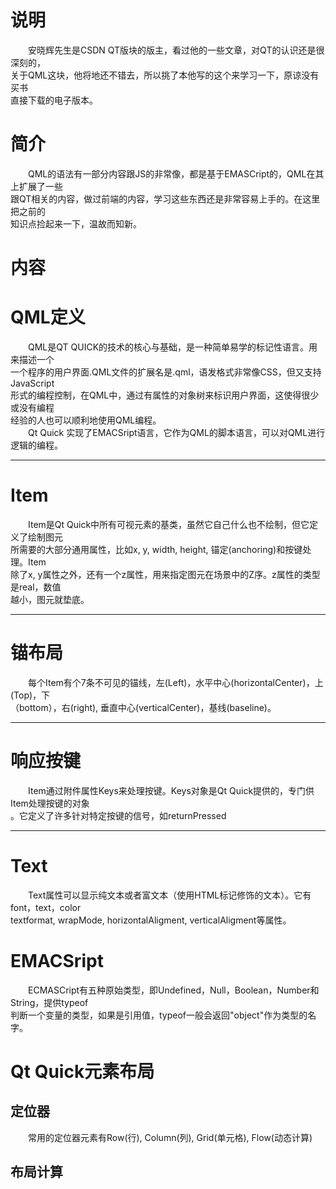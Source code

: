 说明
====
　　安晓辉先生是CSDN QT版块的版主，看过他的一些文章，对QT的认识还是很深刻的，  
关于QML这块，他将地还不错去，所以挑了本他写的这个来学习一下，原谅没有买书  
直接下载的电子版本。

简介
====
　　QML的语法有一部分内容跟JS的非常像，都是基于EMASCript的，QML在其上扩展了一些  
跟QT相关的内容，做过前端的内容，学习这些东西还是非常容易上手的。在这里把之前的  
知识点捡起来一下，温故而知新。

内容
====

# QML定义 #
　　QML是QT QUICK的技术的核心与基础，是一种简单易学的标记性语言。用来描述一个  
一个程序的用户界面.QML文件的扩展名是.qml，语发格式非常像CSS，但又支持JavaScript  
形式的编程控制，在QML中，通过有属性的对象树来标识用户界面，这使得很少或没有编程  
经验的人也可以顺利地使用QML编程。  
　　Qt Quick 实现了EMACSript语言，它作为QML的脚本语言，可以对QML进行逻辑的编程。

-------------------------------------------------------------------------------

# Item #
　　Item是Qt Quick中所有可视元素的基类，虽然它自己什么也不绘制，但它定义了绘制图元  
所需要的大部分通用属性，比如x, y, width, height, 锚定(anchoring)和按键处理。Item  
除了x, y属性之外，还有一个z属性，用来指定图元在场景中的Z序。z属性的类型是real，数值  
越小，图元就垫底。

-------------------------------------------------------------------------------

# 锚布局 #
　　每个Item有个7条不可见的锚线，左(Left)，水平中心(horizontalCenter)，上(Top)，下  
（bottom），右(right), 垂直中心(verticalCenter)，基线(baseline)。

-------------------------------------------------------------------------------

# 响应按键 #
　　Item通过附件属性Keys来处理按键。Keys对象是Qt Quick提供的，专门供Item处理按键的对象  
。它定义了许多针对特定按键的信号，如returnPressed

-------------------------------------------------------------------------------

# Text #
　　Text属性可以显示纯文本或者富文本（使用HTML标记修饰的文本）。它有font，text，color  
textformat, wrapMode, horizontalAligment, verticalAligment等属性。
　　

# EMACSript #
　　ECMASCript有五种原始类型，即Undefined，Null，Boolean，Number和String，提供typeof  
判断一个变量的类型，如果是引用值，typeof一般会返回"object"作为类型的名字。

# Qt Quick元素布局 #

## 定位器 ##
　　常用的定位器元素有Row(行), Column(列), Grid(单元格), Flow(动态计算)

## 布局计算 ##
　　


